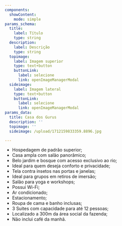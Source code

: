 ```yaml
---
components:
  showContent:
    mode: simple
params_schema:
  title:
    label: Título
    type: string
  description:
    label: Descrição
    type: string
  topimage:
    label: Imagem superior
    type: text+button
    buttonLink:
      label: selecione
      link: openImageManagerModal
  sideimage:
    label: Imagem lateral
    type: text+button
    buttonLink:
      label: selecione
      link: openImageManagerModal
params_data:
  title: Casa dos Gurus
  description: ''
  topimage: ''
  sideimage: /upload/1712159833359.8896.jpg

---
```


- Hospedagem de padrão superior;
- Casa ampla com salão panorâmico;
- Belo jardim e bosque com acesso exclusivo ao rio;
- Ideal para quem deseja conforto e privacidade;
- Tela contra insetos nas portas e janelas;
- Ideal para grupos em retiros de imersão;
- Salão para yoga e workshops;
- Possui Wi-Fi;
- Ar condicionado;
- Estacionamento;
- Roupa de cama e banho inclusas;
- 3 Suites com capacidade para até 12 pessoas;
- Localizado a 300m da área social da fazenda;
- Não inclui café da manhã.